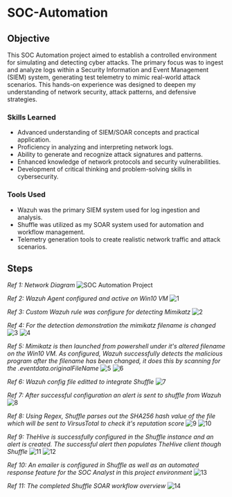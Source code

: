 # SOC-Automation

## Objective

This SOC Automation project aimed to establish a controlled environment for simulating and detecting cyber attacks. The primary focus was to ingest and analyze logs within a Security Information and Event Management (SIEM) system, generating test telemetry to mimic real-world attack scenarios. This hands-on experience was designed to deepen my understanding of network security, attack patterns, and defensive strategies.

### Skills Learned

- Advanced understanding of SIEM/SOAR concepts and practical application.
- Proficiency in analyzing and interpreting network logs.
- Ability to generate and recognize attack signatures and patterns.
- Enhanced knowledge of network protocols and security vulnerabilities.
- Development of critical thinking and problem-solving skills in cybersecurity.

### Tools Used

- Wazuh was the primary SIEM system used for log ingestion and analysis.
- Shuffle was utilized as my SOAR system used for automation and workflow management.
- Telemetry generation tools to create realistic network traffic and attack scenarios.

## Steps

*Ref 1: Network Diagram*
![SOC Automation Project](https://github.com/joelkoszorus/SOC-Automation/assets/160312879/e8aae391-71fb-4e4d-b244-6d9c339f75bb)

*Ref 2: Wazuh Agent configured and active on Win10 VM*
![1](https://github.com/joelkoszorus/SOC-Automation/assets/160312879/9339bea1-e08f-46be-9edf-0ec9b1a7a1c7)

*Ref 3: Custom Wazuh rule was configure for detecting Mimikatz*
![2](https://github.com/joelkoszorus/SOC-Automation/assets/160312879/7a345e8f-5f9e-4d62-b4a3-9259953d17d3)

*Ref 4: For the detection demonstration the mimikatz filename is changed*
![3](https://github.com/joelkoszorus/SOC-Automation/assets/160312879/85e366f4-73a5-4328-87db-08c4818d47ae)
![4](https://github.com/joelkoszorus/SOC-Automation/assets/160312879/70933440-1ee1-4e5b-96ed-459466f161be)

*Ref 5: Mimikatz is then launched from powershell under it's altered filename on the Win10 VM. As configured, Wazuh successfully detects the malicious program after the filename has been changed, it does this by scanning for the .eventdata.originalFileName*
![5](https://github.com/joelkoszorus/SOC-Automation/assets/160312879/1328ce75-b43f-4dd7-a920-42be92251cd6)
![6](https://github.com/joelkoszorus/SOC-Automation/assets/160312879/69f96463-13ca-4153-a970-db850cac891d)

*Ref 6: Wazuh config file editted to integrate Shuffle*
![7](https://github.com/joelkoszorus/SOC-Automation/assets/160312879/681d95d5-6c84-4b46-9a60-95c671181fc4)

*Ref 7: After successful configuration an alert is sent to shuffle from Wazuh*
![8](https://github.com/joelkoszorus/SOC-Automation/assets/160312879/51500d67-da66-466c-85c1-a2303e48a4a4)

*Ref 8: Using Regex, Shuffle parses out the SHA256 hash value of the file which will be sent to VirsusTotal to check it's reputation score*
![9](https://github.com/joelkoszorus/SOC-Automation/assets/160312879/177e5614-cf26-4ab4-b018-b62ba8bf255a)
![10](https://github.com/joelkoszorus/SOC-Automation/assets/160312879/1bf77169-4f96-4384-afbd-f7d0cf32ccf0)

*Ref 9: TheHive is successfully configured in the Shuffle instance and an alert is created. The successful alert then populates TheHive client though Shuffle*
![11](https://github.com/joelkoszorus/SOC-Automation/assets/160312879/cd825212-db85-4d5a-811d-649cf7f25902)
![12](https://github.com/joelkoszorus/SOC-Automation/assets/160312879/e04486ac-d8aa-4134-b35f-4f261c1fe73b)

*Ref 10: An emailer is configured in Shuffle as well as an automated response feature for the SOC Analyst in this project environment*
![13](https://github.com/joelkoszorus/SOC-Automation/assets/160312879/35cb0229-2267-4b59-a230-8cba664766e3)

*Ref 11: The completed Shuffle SOAR workflow overview*
![14](https://github.com/joelkoszorus/SOC-Automation/assets/160312879/06fb3265-42db-4caf-b4c9-b0ef6caba22f)

